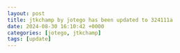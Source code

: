 ```yaml
---
layout: post
title: jtkchamp by jotego has been updated to 324111a
date: 2024-08-30 16:10:42 +0000
categories: [jotego, jtkchamp]
tags: [update]
---
```


